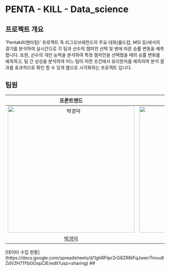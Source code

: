 # PENTA - KILL - Data_science

## 프로젝트 개요

'Pentakill(펜타킬)' 프로젝트 즉 리그오브레전드의 주요 대회(롤드컵, MSI 등)에서의 경기를 분석하여 실시간으로 각 팀과 선수의 챔피언 선택 및 밴에 따른 승률 변동을 예측합니다. 또한, 선수의 개인 능력을 분석하여 특정 챔피언을 선택했을 때의 승률 변화를 예측하고, 팀 간 상성을 분석하여 어느 팀이 어떤 조건에서 유리한지를 예측하여 분석 결과를 효과적으로 확인 할 수 있게 웹으로 시각화하는 프로젝트 입니다.

## 팀원

<table>
    <thead>
        <tr>
            <th style="text-align: center">프론트엔드</th>
            <th style="text-align: center">백엔드</th>
            <th style="text-align: center">데이터사이언스</th>
            <th style="text-align: center">데이터사이언스</th>
            <th style="text-align: center">데이터사이언스</th>
        </tr>
    </thead>
    <tbody>
        <tr>
            <td align="center"><a target="_blank" rel="noopener noreferrer nofollow" href="https://github.com/littleduck1219"><img src="https://avatars.githubusercontent.com/u/107936957?v=4" alt="박경덕" style="width: 400px;"></a></td>
            <td align="center"><a target="_blank" rel="noopener noreferrer nofollow" href="https://github.com/kss123456789"><img src="https://avatars.githubusercontent.com/u/85011923?v=4" alt="김승수" style="width: 400px;"></a></td>
            <td align="center"><a target="_blank" rel="noopener noreferrer nofollow" href="https://github.com/zaqwsx2003"><img src="https://avatars.githubusercontent.com/u/47521211?v=4" alt="전준혁" style="width: 400px; height: auto;"></a></td>
            <td align="center"><a target="_blank" rel="noopener noreferrer nofollow" href=""><img src="https://avatars.githubusercontent.com/u/83434398?v=4" alt="최태혁" style="width: 400px;"></a></td>
            <td align="center"><a target="_blank" rel="noopener noreferrer nofollow" href="https://github.com/RoomCloud"><img src="https://avatars.githubusercontent.com/u/169641401?v=4" alt="차승주" style="width: 400px;"></a></td>
        </tr>
        <tr>
            <td align="center"><a href="https://github.com/littleduck1219">박경덕</a></td>
            <td align="center"><a href="https://github.com/kss123456789">김승수</a></td>
            <td align="center"><a href="https://github.com/zaqwsx2003">전준혁</a></td>
            <td align="center"><a href="https://github.com/chlxogur">최태혁</a></td>
            <td align="center"><a href="">차승주</a></td>
        </tr>
    </tbody>
    
</table>
<tr>
            <th>[데이터 수집 현황](https://docs.google.com/spreadsheets/d/1ghRFtpr2rG8ZR6tFqJwerrTmvu8ZdV2H71YbGOxpCIE/edit?usp=sharing)</th>
        </tr>
##
